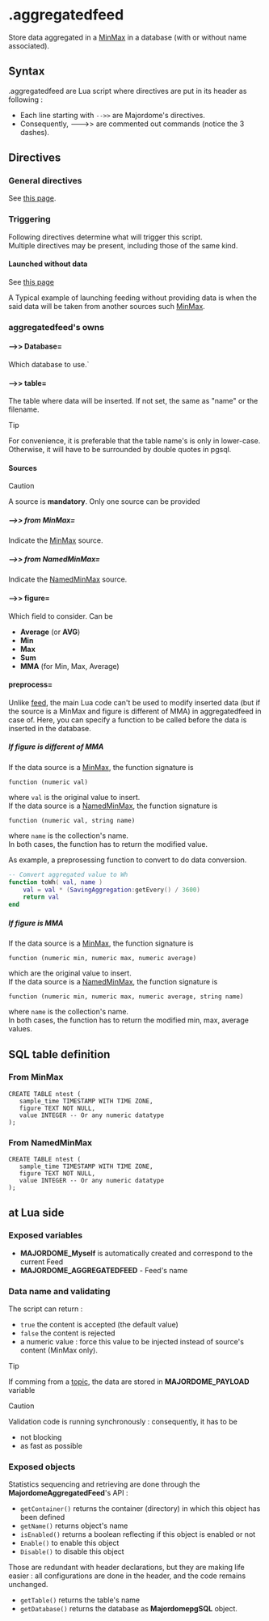 # .aggregatedfeed

Store data aggregated in a [MinMax](../minmax.md) in a database (with or without name associated).

## Syntax

.aggregatedfeed are Lua script where directives are put in its header as following :
- Each line starting with `-->>` are Majordome's directives.
- Consequently, --->> are commented out commands (notice the 3 dashes).

## Directives
### General directives
See [this page](../Headers%20and%20Shared%20Directives.md#general-directives).
### Triggering
Following directives determine what will trigger this script.<br>
Multiple directives may be present, including those of the same kind.
#### Launched without data
See [this page](../Headers%20and%20Shared%20Directives.md#triggering-without-data)

A Typical example of launching feeding without providing data is when the said data will be taken from another sources such [MinMax](../minmax.md).

### aggregatedfeed's owns
#### -->> Database=
Which database to use.`

#### -->> table=
The table where data will be inserted.
If not set, the same as "name" or the filename.

> [!TIP]
> For convenience, it is preferable that the table name's is only in lower-case. Otherwise, it will have
>  to be surrounded by double quotes in pgsql.

#### Sources 
> [!CAUTION]
> A source is **mandatory**. Only one source can be provided

##### -->> from MinMax=
Indicate the [MinMax](../minmax.md) source.
##### -->> from NamedMinMax=
Indicate the [NamedMinMax](../NamedMinMax.md) source.

#### -->> figure=
Which field to consider. Can be
- **Average** (or **AVG**)
- **Min**
- **Max**
- **Sum**
- **MMA** (for Min, Max, Average)

#### preprocess=
Unlike [feed](feed.md), the main Lua code can't be used to modify inserted data (but if the source is a MinMax and figure is different of MMA) in aggregatedfeed in case of. Here, you can specify a function to be called before the data is inserted in the database.

##### If figure is different of MMA

If the data source is a [MinMax](../minmax.md), the function signature is
```
function (numeric val)
```
where `val` is the original value to insert.<br>
If the data source is a [NamedMinMax](../NamedMinMax.md), the function signature is
```
function (numeric val, string name)
```
where `name` is the collection's name.<br>
In both cases, the function has to return the modified value.

As example, a preprosessing function to convert to do data conversion.
``` Lua
-- Comvert aggregated value to Wh
function toWh( val, name )
	val = val * (SavingAggregation:getEvery() / 3600)
	return val
end
```

##### If figure is MMA

If the data source is a [MinMax](../minmax.md), the function signature is
```
function (numeric min, numeric max, numeric average)
```
which are the original value to insert.<br>
If the data source is a [NamedMinMax](../NamedMinMax.md), the function signature is
```
function (numeric min, numeric max, numeric average, string name)
```
where `name` is the collection's name.<br>
In both cases, the function has to return the modified min, max, average values.

## SQL table definition
### From MinMax
```
CREATE TABLE ntest (
   sample_time TIMESTAMP WITH TIME ZONE,
   figure TEXT NOT NULL,
   value INTEGER -- Or any numeric datatype
);
```

### From NamedMinMax
```
CREATE TABLE ntest (
   sample_time TIMESTAMP WITH TIME ZONE,
   figure TEXT NOT NULL,
   value INTEGER -- Or any numeric datatype
);
```

## at Lua side

### Exposed variables

- **MAJORDOME_Myself** is automatically created and correspond to the current Feed
- **MAJORDOME_AGGREGATEDFEED** - Feed's name

### Data name and validating

The script can return :
- `true` the content is accepted (the default value)
- `false` the content is rejected
- a numeric value : force this value to be injected instead of source's content (MinMax only).

> [!TIP]  
> If comming from a [topic](topic.md), the data are stored in **MAJORDOME_PAYLOAD** variable

> [!CAUTION]
> Validation code is running synchronously : consequently, it has to be 
> * not blocking
> * as fast as possible

### Exposed objects
Statistics sequencing and retrieving are done through the **MajordomeAggregatedFeed**'s API :
- `getContainer()` returns the container (directory) in which this object has been defined
- `getName()` returns object's name
- `isEnabled()` returns a boolean reflecting if this object is enabled or not
- `Enable()` to enable this object
- `Disable()` to disable this object 

Those are redundant with header declarations, but they are making life easier : all configurations are done in the header, and the code remains unchanged.

- `getTable()` returns the table's name
- `getDatabase()` returns the database as **MajordomepgSQL** object.
